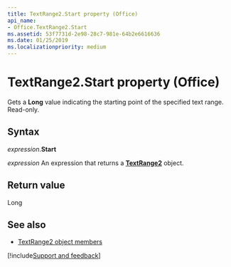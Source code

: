 ```yaml
---
title: TextRange2.Start property (Office)
api_name:
- Office.TextRange2.Start
ms.assetid: 53f7731d-2e98-28c7-981e-64b2e6616636
ms.date: 01/25/2019
ms.localizationpriority: medium
---
```



# TextRange2.Start property (Office)

Gets a **Long** value indicating the starting point of the specified text range. Read-only.


## Syntax

_expression_.**Start**

_expression_ An expression that returns a **[TextRange2](Office.TextRange2.md)** object.


## Return value

Long


## See also

- [TextRange2 object members](overview/Library-Reference/textrange2-members-office.md)



[!include[Support and feedback](~/includes/feedback-boilerplate.md)]